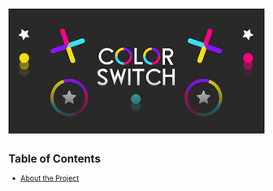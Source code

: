 # ![ColorSwitch](src/View/Resources/readmelogo.png)

## Table of Contents
* [About the Project](#about-the-project)


